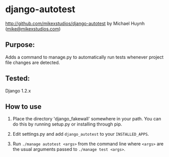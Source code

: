 django-autotest
===============
http://github.com/mikexstudios/django-autotest
by Michael Huynh (mike@mikexstudios.com)

Purpose:
-------

Adds a command to manage.py to automatically run tests whenever project file
changes are detected.

Tested:
------

Django 1.2.x

How to use
----------

1.  Place the directory 'django_fakewall' somewhere in your path. You can do this
    by running setup.py or installing through pip.

2.  Edit settings.py and add `django_autotest` to your `INSTALLED_APPS`.

3.  Run `./manage autotest <args>` from the command line where `<args>` are the
    usual arguments passed to `./manage test <args>`.

